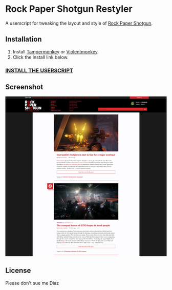 # Rock Paper Shotgun Restyler

A userscript for tweaking the layout and style of [Rock Paper Shotgun](http://www.rockpapershotgun.com/).

## Installation

1.  Install [Tampermonkey](http://tampermonkey.net/) or [Violentmonkey](https://violentmonkey.github.io/get-it/).
2.  Click the install link below.

### [**INSTALL THE USERSCRIPT**](https://github.com/Daiz/rps-restyler/raw/master/rps-restyler.user.js)

## Screenshot

![screenshot](https://raw.githubusercontent.com/Amstrad00/rps-restyler/master/screenshot.png)

## License
Please don't sue me Diaz
